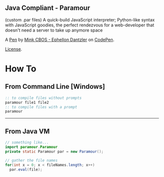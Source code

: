 Java Compliant - Paramour
-------------------------
(custom .par files) A quick-build JavaScript interpreter; Python-like syntax with JavaScript goodies, the perfect rendezvous for a web-developer that doesn't need a server to take up anymore space

A [Pen](http://codepen.io/Ephellon/pen/yJAqrR) by [Mink CBOS - Ephellon Dantzler](http://codepen.io/Ephellon) on [CodePen](http://codepen.io/).

[License](http://codepen.io/Ephellon/pen/yJAqrR/license).
# How To
## From Command Line [Windows]
```bat
:: to compile files without prompts
paramour file1 file2
:: to compile files with a prompt
paramour
```
----
## From Java VM
```java
// something like...
import paramour.Paramour
private static Paramour par = new Paramour();

// gather the file names
for(int x = 0; x < fileNames.length; x++)
  par.eval(file);
```